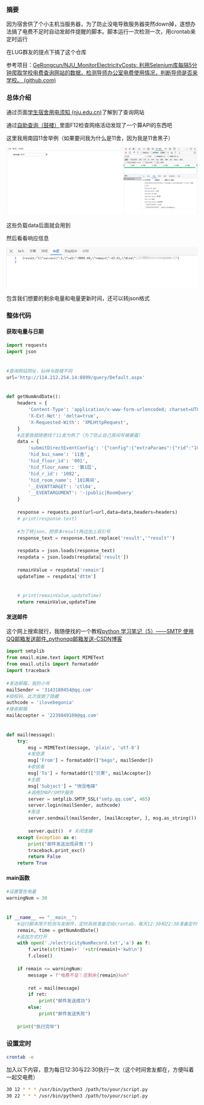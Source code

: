 

### 摘要

因为宿舍供了个小主机当服务器，为了防止没电导致服务器突然down掉，遂想办法搞了电费不足时自动发邮件提醒的脚本。脚本运行一次检测一次，用crontab来定时运行

在LUG群友的提点下搞了这个仓库

参考项目：[GeRongcun/NJU_MonitorElectricityCosts: 利用Selenium库每隔5分钟爬取学校电费查询网站的数据，检测导师办公室电费使用情况，判断导师是否来学校。 (github.com)](https://github.com/GeRongcun/NJU_MonitorElectricityCosts)



### 总体介绍

通过页面[学生宿舍用电须知 (nju.edu.cn)](https://hqjt.nju.edu.cn/dlzx/8b/d5/c1400a297941/page.htm)了解到了查询网站

通过[自助查询（鼓楼）](http://114.212.254.14:8899/query/Default.aspx)里面F12检查网络活动发现了一个算API的东西吧

这里我用南园11舍举例（如果要问我为什么是11舍，因为我是11舍黑子）

![](./img/1.png)

这些负载data后面就会用到

然后看看响应信息

![](./img/2.png)

包含我们想要的剩余电量和电量更新时间，还可以转json格式



### 整体代码

#### 获取电量与日期

```python
import requests
import json


#查询网站网址，仙林与鼓楼不同
url='http://114.212.254.14:8899/query/Default.aspx'


def getNumAndDate():
    headers = {
        'Content-Type': 'application/x-www-form-urlencoded; charset=UTF-8',
        'X-Ext-Net': 'delta=true',
        'X-Requested-With': 'XMLHttpRequest',
    }
    #这里我就随便找个11舍为例了（为了防止自己房间号被暴露）
    data = {
        'submitDirectEventConfig': '{"config":{"extraParams":{"rid":"1082"}}}',
        'hid_bui_name': '11舍',
        'hid_floor_id': '001',
        'hid_floor_name': '第1层',
        'hid_r_id': '1082',
        'hid_room_name': '101房间',
        '__EVENTTARGET': 'ctl04',
        '__EVENTARGUMENT': '-|public|RoomQuery'
    }

    response = requests.post(url=url,data=data,headers=headers)
    # print(response.text)

    #为了转json，把原本result两边加上双引号
    response_text = response.text.replace('result','"result"')

    respdata = json.loads(response_text)
    respdata = json.loads(respdata['result'])

    remainValue = respdata['remain']
    updateTime = respdata['dttm']


    # print(remainValue,updateTime)
    return remainValue,updateTime
```





#### 发送邮件

这个网上搜索就行，我随便找的一个教程[python 学习笔记（5）——SMTP 使用QQ邮箱发送邮件_pythonqq邮箱发送-CSDN博客](https://blog.csdn.net/hao_13/article/details/132818286)

```python
import smtplib
from email.mime.text import MIMEText
from email.utils import formataddr
import traceback

#发送邮箱，我的小号
mailSender = '3143180454@qq.com'
#授权码，此次我做了隐藏
authcode = 'ilovebegonia'
#接收邮箱
mailAccepter = '2239849100@qq.com'


def mail(message):
    try:
        msg = MIMEText(message, 'plain', 'utf-8')
        #发信源
        msg['From'] = formataddr(["bego", mailSender])
        #收信者
        msg['To'] = formataddr(["贝果", mailAccepter])
        #主题
        msg['Subject'] = "快没电辣"
        #调用IMAP/SMTP服务
        server = smtplib.SMTP_SSL("smtp.qq.com", 465)
        server.login(mailSender, authcode)
        #发送
        server.sendmail(mailSender, [mailAccepter, ], msg.as_string())

        server.quit()  # 关闭连接
    except Exception as e:
        print("邮件发送出现异常！")
        traceback.print_exc()
        return False
    return True
```





#### main函数

```python
#设置警告电量
warningNum = 30


if __name__ == "__main__":
    #运行脚本用于检测与发邮件，定时系统准备交给crontab，每天12:30和22:30准备定时任务（这个时间舍友都在宿舍也方便让他们一起充电费）
    remain, time = getNumAndDate()
    #追加方式打开
    with open('./electricityNumRecord.txt','a') as f:
        f.write(str(time)+' '+str(remain)+'kwh\n')
        f.close()

    if remain <= warningNum:
        message = f"电费不足！还剩余{remain}kwh"

        ret = mail(message)
        if ret:
            print("邮件发送成功")
        else:
            print("邮件发送失败")

    print("执行完毕")
```



### 设置定时

```bash
crontab -e
```

加入以下内容，意为每日12:30与22:30执行一次（这个时间舍友都在，方便叫着一起交电费）

```bash
30 12 * * * /usr/bin/python3 /path/to/your/script.py
30 22 * * * /usr/bin/python3 /path/to/your/script.py
```



